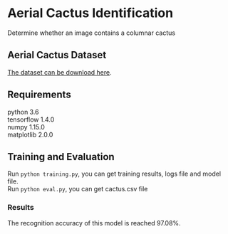 # Aerial Cactus Identification
 Determine whether an image contains a columnar cactus
## Aerial Cactus Dataset
 [The dataset can be download here](https://www.kaggle.com/c/aerial-cactus-identification).
## Requirements
 python 3.6 <br>
 tensorflow 1.4.0 <br>
 numpy 1.15.0 <br>
 matplotlib 2.0.0 <br>
## Training and Evaluation
Run `python training.py`, you can get training results, logs file and model file. <br>
Run `python eval.py`, you can get cactus.csv file <br>
### Results
The recognition accuracy of this model is reached 97.08%.

